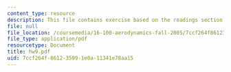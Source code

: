 ```yaml
---
content_type: resource
description: This file contains exercise based on the readings section.
file: null
file_location: /coursemedia/16-100-aerodynamics-fall-2005/7ccf264f861235991e0a11341e78aa15_hw9.pdf
file_type: application/pdf
resourcetype: Document
title: hw9.pdf
uid: 7ccf264f-8612-3599-1e0a-11341e78aa15
---
```

